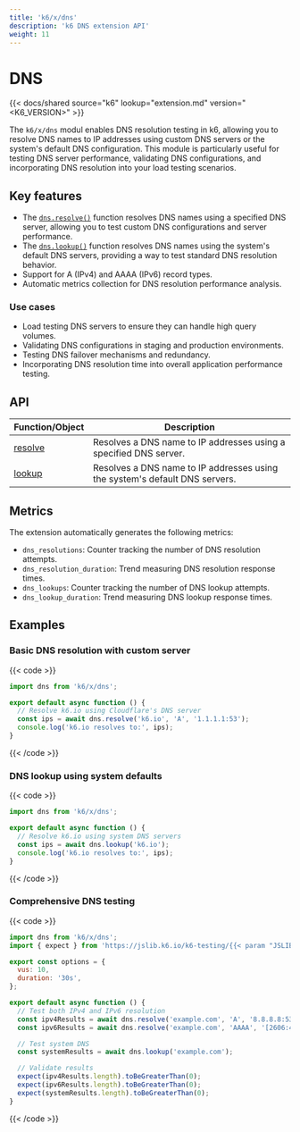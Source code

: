 ```yaml
---
title: 'k6/x/dns'
description: 'k6 DNS extension API'
weight: 11
---
```


# DNS

{{< docs/shared source="k6" lookup="extension.md" version="<K6_VERSION>" >}}

The `k6/x/dns` modul enables DNS resolution testing in k6, allowing you to resolve DNS names to IP addresses using custom DNS servers or the system's default DNS configuration. This module is particularly useful for testing DNS server performance, validating DNS configurations, and incorporating DNS resolution into your load testing scenarios.

## Key features

- The [`dns.resolve()`](https://grafana.com/docs/k6/<K6_VERSION>/javascript-api/k6-x-dns/resolve) function resolves DNS names using a specified DNS server, allowing you to test custom DNS configurations and server performance.
- The [`dns.lookup()`](https://grafana.com/docs/k6/<K6_VERSION>/javascript-api/k6-x-dns/lookup) function resolves DNS names using the system's default DNS servers, providing a way to test standard DNS resolution behavior.
- Support for A (IPv4) and AAAA (IPv6) record types.
- Automatic metrics collection for DNS resolution performance analysis.

### Use cases

- Load testing DNS servers to ensure they can handle high query volumes.
- Validating DNS configurations in staging and production environments.
- Testing DNS failover mechanisms and redundancy.
- Incorporating DNS resolution time into overall application performance testing.

## API

| Function/Object                                                                                | Description                                                                                                                                                                                                                                                                                                                     |
| ---------------------------------------------------------------------------------------------- | ------------------------------------------------------------------------------------------------------------------------------------------------------------------------------------------------------------------------------------------------------------------------------------------------------------------------------- |
| [resolve](https://grafana.com/docs/k6/<K6_VERSION>/javascript-api/k6-x-dns/resolve)     | Resolves a DNS name to IP addresses using a specified DNS server.                                                                                                                                                    |
| [lookup](https://grafana.com/docs/k6/<K6_VERSION>/javascript-api/k6-x-dns/lookup)   | Resolves a DNS name to IP addresses using the system's default DNS servers.                                                                                                                                                                                                                                               |

## Metrics

The extension automatically generates the following metrics:

- `dns_resolutions`: Counter tracking the number of DNS resolution attempts.
- `dns_resolution_duration`: Trend measuring DNS resolution response times.
- `dns_lookups`: Counter tracking the number of DNS lookup attempts.
- `dns_lookup_duration`: Trend measuring DNS lookup response times.

## Examples

### Basic DNS resolution with custom server

{{< code >}}

<!-- md-k6:skip -->

```javascript
import dns from 'k6/x/dns';

export default async function () {
  // Resolve k6.io using Cloudflare's DNS server
  const ips = await dns.resolve('k6.io', 'A', '1.1.1.1:53');
  console.log('k6.io resolves to:', ips);
}
```

{{< /code >}}

### DNS lookup using system defaults

{{< code >}}

<!-- md-k6:skip -->

```javascript
import dns from 'k6/x/dns';

export default async function () {
  // Resolve k6.io using system DNS servers
  const ips = await dns.lookup('k6.io');
  console.log('k6.io resolves to:', ips);
}
```

{{< /code >}}

### Comprehensive DNS testing

{{< code >}}

<!-- md-k6:skip -->

```javascript
import dns from 'k6/x/dns';
import { expect } from 'https://jslib.k6.io/k6-testing/{{< param "JSLIB_TESTING_VERSION" >}}/index.js';

export const options = {
  vus: 10,
  duration: '30s',
};

export default async function () {
  // Test both IPv4 and IPv6 resolution
  const ipv4Results = await dns.resolve('example.com', 'A', '8.8.8.8:53');
  const ipv6Results = await dns.resolve('example.com', 'AAAA', '[2606:4700:4700::1111]:53');

  // Test system DNS
  const systemResults = await dns.lookup('example.com');

  // Validate results
  expect(ipv4Results.length).toBeGreaterThan(0);
  expect(ipv6Results.length).toBeGreaterThan(0);
  expect(systemResults.length).toBeGreaterThan(0);
}
```

{{< /code >}}

